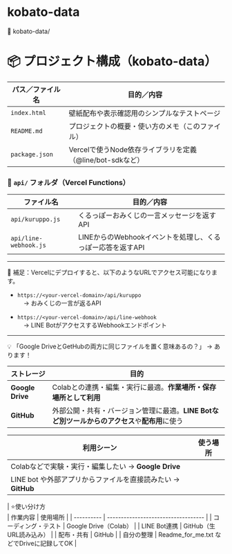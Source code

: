 # kobato-data

📁 kobato-data/

# 📦 プロジェクト構成（kobato-data）

| パス／ファイル名           | 目的／内容                                                   |
| -------------------------- | ------------------------------------------------------------ |
| `index.html`               | 壁紙配布や表示確認用のシンプルなテストページ                 |
| `README.md`                | プロジェクトの概要・使い方のメモ（このファイル）             |
| `package.json`             | Vercelで使うNode依存ライブラリを定義（@line/bot-sdkなど）     |

### 📁 `api/` フォルダ（Vercel Functions）

| ファイル名                 | 目的／内容                                                   |
| -------------------------- | ------------------------------------------------------------ |
| `api/kuruppo.js`           | くるっぽーおみくじの一言メッセージを返すAPI                  |
| `api/line-webhook.js`      | LINEからのWebhookイベントを処理し、くるっぽー応答を返すAPI   |

---

📌 補足：Vercelにデプロイすると、以下のようなURLでアクセス可能になります。

- `https://<your-vercel-domain>/api/kuruppo`  
　→ おみくじの一言が返るAPI

- `https://<your-vercel-domain>/api/line-webhook`  
　→ LINE BotがアクセスするWebhookエンドポイント

---




💡 「Google DriveとGetHubの両方に同じファイルを置く意味あるの？」 → あります！

| ストレージ            | 目的                                                      |
| ---------------- | ------------------------------------------------------- |
| **Google Drive** | Colabとの連携・編集・実行に最適。**作業場所・保存場所として利用**                   |
| **GitHub**       | 外部公開・共有・バージョン管理に最適。**LINE Botなど別ツールからのアクセス**や**配布用**に使う |

| 利用シーン                                     | 使う場所 |
| ----------------------------------------- | ---- |
| Colabなどで実験・実行・編集したい → **Google Drive**    |      |
| LINE bot や外部アプリからファイルを直接読みたい → **GitHub** |      |



| ⭐️使い分け方     
| 作業内容       | 使用場所                                |
| ---------- | ----------------------------------- |
| コーディング・テスト | Google Drive（Colab）                 |
| LINE Bot連携 | GitHub（生URL読み込み）                    |
| 配布・共有      | GitHub                              |
| 自分の整理      | Readme\_for\_me.txt などでDriveに記録してOK |
